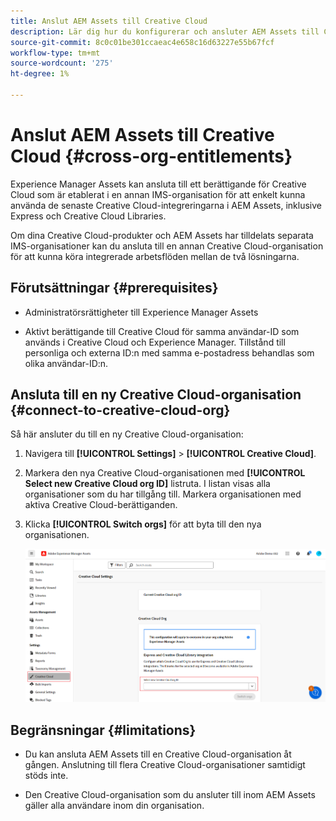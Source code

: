 ```yaml
---
title: Anslut AEM Assets till Creative Cloud
description: Lär dig hur du konfigurerar och ansluter AEM Assets till Creative Cloud. Anslut till ett berättigande för Creative Cloud som har tilldelats en annan IMS-organisation för att enkelt kunna använda de senaste Creative Cloud-integreringarna i AEM Assets, inklusive Express och Creative Cloud Libraries.
source-git-commit: 8c0c01be301ccaeac4e658c16d63227e55b67fcf
workflow-type: tm+mt
source-wordcount: '275'
ht-degree: 1%

---
```


# Anslut AEM Assets till Creative Cloud  {#cross-org-entitlements}

Experience Manager Assets kan ansluta till ett berättigande för Creative Cloud som är etablerat i en annan IMS-organisation för att enkelt kunna använda de senaste Creative Cloud-integreringarna i AEM Assets, inklusive Express och Creative Cloud Libraries.

Om dina Creative Cloud-produkter och AEM Assets har tilldelats separata IMS-organisationer kan du ansluta till en annan Creative Cloud-organisation för att kunna köra integrerade arbetsflöden mellan de två lösningarna.

## Förutsättningar {#prerequisites}

* Administratörsrättigheter till Experience Manager Assets

* Aktivt berättigande till Creative Cloud för samma användar-ID som används i Creative Cloud och Experience Manager. Tillstånd till personliga och externa ID:n med samma e-postadress behandlas som olika användar-ID:n.

## Ansluta till en ny Creative Cloud-organisation {#connect-to-creative-cloud-org}

Så här ansluter du till en ny Creative Cloud-organisation:

1. Navigera till **[!UICONTROL Settings]** > **[!UICONTROL Creative Cloud]**.

1. Markera den nya Creative Cloud-organisationen med **[!UICONTROL Select new Creative Cloud org ID]** listruta. I listan visas alla organisationer som du har tillgång till. Markera organisationen med aktiva Creative Cloud-berättiganden.

1. Klicka **[!UICONTROL Switch orgs]** för att byta till den nya organisationen.

   ![Korsorganisation](assets/cross-org-entitlements.png)

## Begränsningar {#limitations}

* Du kan ansluta AEM Assets till en Creative Cloud-organisation åt gången. Anslutning till flera Creative Cloud-organisationer samtidigt stöds inte.

* Den Creative Cloud-organisation som du ansluter till inom AEM Assets gäller alla användare inom din organisation.

